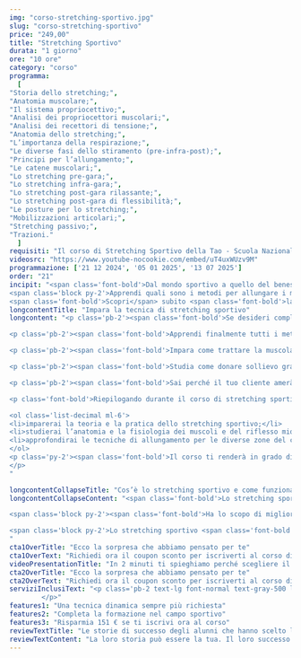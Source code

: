 ```yaml
---
img: "corso-stretching-sportivo.jpg"
slug: "corso-stretching-sportivo"
price: "249,00"
title: "Stretching Sportivo"
durata: "1 giorno"
ore: "10 ore"
category: "corso"
programma:
  [
"Storia dello stretching;",
"Anatomia muscolare;",
"Il sistema propriocettivo;",
"Analisi dei propriocettori muscolari;",
"Analisi dei recettori di tensione;",
"Anatomia dello stretching;",
"L’importanza della respirazione;",
"Le diverse fasi dello stiramento (pre-infra-post);",
"Principi per l’allungamento;",
"Le catene muscolari;",
"Lo stretching pre-gara;",
"Lo stretching infra-gara;",
"Lo stretching post-gara rilassante;",
"Lo stretching post-gara di flessibilità;",
"Le posture per lo stretching;",
"Mobilizzazioni articolari;",
"Stretching passivo;",
"Trazioni."
  ]
requisiti: "Il corso di Stretching Sportivo della Tao - Scuola Nazionale di Massaggio è aperto a chi ha già un’esperienza di base precedente, soprattutto una conoscenza delle tecniche del massaggio base classico svedese, quali sfioramento, frizioni, impastamenti, vibrazioni e percussioni, in tutte le loro varianti e una buona conoscenza dell'anatomia del corpo umano. È inoltre consigliabile avere conoscenza delle tecniche del massaggio decontratturante e del massaggio sportivo di base."
videosrc: "https://www.youtube-nocookie.com/embed/uT4uxWUzv9M"
programmazione: ['21 12 2024', '05 01 2025', '13 07 2025']  
order: "21"
incipit: "<span class='font-bold'>Dal mondo sportivo a quello del benessere, la tecnica di stretching è sempre più richiesta.</span> 
<span class='block py-2'>Apprendi quali sono i metodi per allungare i muscoli con i migliori docenti del mondo del massaggio.</span>
<span class='font-bold'>Scopri</span> subito <span class='font-bold'>la sorpresa che ti abbiamo riservato</span> per accedere al corso di stretching sportivo."
longcontentTitle: "Impara la tecnica di stretching sportivo"            
longcontent: "<p class='pb-2'><span class='font-bold'>Se desideri completare la tua formazione nel mondo del massaggio con una tecnica sempre più richiesta nei centri sportivi</span> e nei centri benessere <span class='font-bold'>questo è il corso giusto per te.</span></p> 

<p class='pb-2'><span class='font-bold'>Apprendi finalmente tutti i metodi su come allungare il muscolo</span>, non soltanto con la tecnica manipolativa, ma anche attraverso le posture che il nostro corpo assume (differenti per ogni muscolo che andiamo ad allungare), <span class='font-bold'>comprendendo il grado di mobilità del corpo del cliente</span> (avendo l’occasione di suggerirgli altri trattamenti indicati per lui).</p>

<p class='pb-2'><span class='font-bold'>Impara come trattare la muscolatura affaticata in seguito alle gare sportive e agli allenamenti intensi.</span> Impara come correggere le cattive posture sul luogo di lavoro. <span class='font-bold'>Impara come preparare il corpo per una competizione o partecipazione sportiva.</span></p>

<p class='pb-2'><span class='font-bold'>Studia come donare sollievo grazie alla tecnica dello stretching, fondamentale anche dopo dei trattamenti specifici di massaggio per ripristinare la funzione e la dimensione anatomica del muscolo stesso.</span></p> 

<p class='pb-2'><span class='font-bold'>Sai perché il tuo cliente amerà questo trattamento? Perché non dovrà fare nulla se non affidarsi a te</span> e alle tue capacità di donargli benessere. </p>

<p class='font-bold'>Riepilogando durante il corso di stretching sportivo:</p>

<ol class='list-decimal ml-6'>
<li>imparerai la teoria e la pratica dello stretching sportivo;</li>
<li>studierai l’anatomia e la fisiologia dei muscoli e del riflesso miotatico;</li>
<li>approfondirai le tecniche di allungamento per le diverse zone del corpo e le diverse situazioni.</li>
</ol>
<p class='py-2'><span class='font-bold'>Il corso ti renderà in grado di praticare uno stretching sportivo efficace e sicuro, ottenendo un’azione preventiva e curativa su tutto il sistema muscolare</span> grazie a una tecnica di allungamento muscolare che si basa sullo yoga e sul rilassamento del riflesso miotatico.
</p>
"

longcontentCollapseTitle: "Cos’è lo stretching sportivo e come funziona"
longcontentCollapseContent: "<span class='font-bold'>Lo stretching sportivo è una tecnica che consiste nell’assumere e mantenere delle posizioni specifiche per ciascun muscolo o gruppo di muscoli</span>, respirando lentamente e profondamente. 

<span class='block py-2'><span class='font-bold'>Ha lo scopo di migliorare l’elasticità, la forza, la coordinazione e l’ampiezza dei movimenti dei muscoli</span>, prevenendo e curando le contratture, gli stiramenti, gli strappi e le infiammazioni.</span> 

<span class='block py-2'>Lo stretching sportivo <span class='font-bold'>ha molti benefici: migliora la performance atletica, riduce le tensioni muscolari</span>, favorisce un miglioramento globale nel movimento, <span class='font-bold'>migliora la capacità di sforzo delle attività quotidiane</span>, aumenta la ridotta capacità di coordinazione, <span class='font-bold'>riduce l’usura delle articolazioni, rallenta l’invecchiamento del tessuto connettivo</span>, previene contratture, stiramenti e strappi muscolari.</span> 
"
cta1OverTitle: "Ecco la sorpresa che abbiamo pensato per te"
cta1OverText: "Richiedi ora il coupon sconto per iscriverti al corso di stretching sportivo"
videoPresentationTitle: "In 2 minuti ti spieghiamo perché scegliere il corso di stretching sportivo"
cta2OverTitle: "Ecco la sorpresa che abbiamo pensato per te"
cta2OverText: "Richiedi ora il coupon sconto per iscriverti al corso di stretching sportivo"
serviziInclusiText: "<p class='pb-2 text-lg font-normal text-gray-500 lg:text-xl sm:px-16 lg:px-48 text-justify'><span class='font-bold'>Amplia la tua formazione nel campo dei trattamenti sportivi.</span> Apprendi una tecnica sempre più richiesta nei centri benessere. <span class='font-bold'>Impara a conoscere il corpo del tuo cliente per offrirgli il percorso di benessere più giusto per lui.</span></p> <p class='pb-2 text-lg text-gray-500 lg:text-xl sm:px-16 lg:px-48 text-justify font-bold' >Contattaci per avere maggiori info sul nostro corso. Ad aspettarti, una fantastica sorpresa.  
        </p>"
features1: "Una tecnica dinamica sempre più richiesta"
features2: "Completa la formazione nel campo sportivo"
features3: "Risparmia 151 € se ti iscrivi ora al corso"      
reviewTextTitle: "Le storie di successo degli alunni che hanno scelto la nostra scuola di massaggio"        
reviewTextContent: "La loro storia può essere la tua. Il loro successo puoi ottenerlo anche tu.<span class='block py-2'>Cosa aspetti? Scegli anche tu di essere finalmente felice del lavoro che scegli.</span>"                   
---
```

